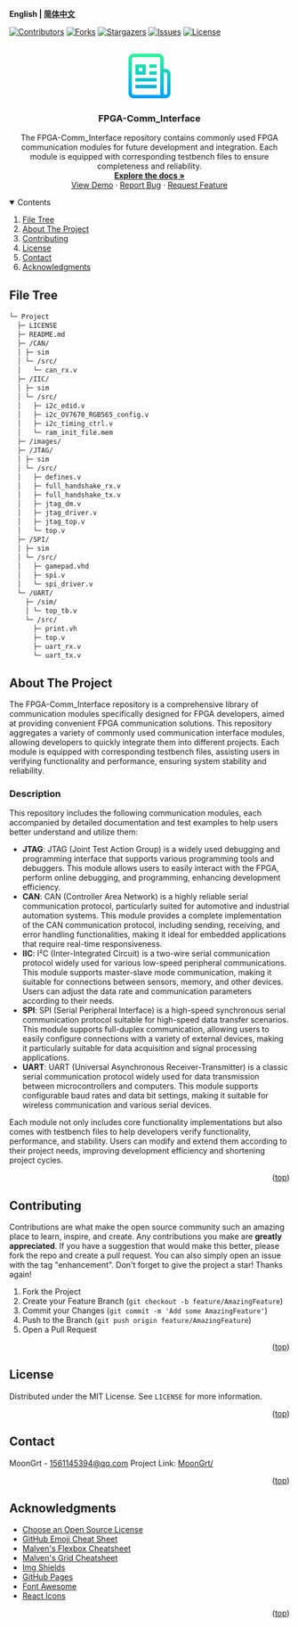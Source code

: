 **English | [简体中文](README_cn.md)**
<div id="top"></div>

[![Contributors][contributors-shield]][contributors-url]
[![Forks][forks-shield]][forks-url]
[![Stargazers][stars-shield]][stars-url]
[![Issues][issues-shield]][issues-url]
[![License][license-shield]][license-url]


<!-- PROJECT LOGO -->
<br />
<div align="center">
    <a href="https://github.com/MoonGrt/FPGA-Comm_Interface">
    <img src="images/logo.png" alt="Logo" width="80" height="80">
    </a>
<h3 align="center">FPGA-Comm_Interface</h3>
    <p align="center">
    The FPGA-Comm_Interface repository contains commonly used FPGA communication modules for future development and integration. Each module is equipped with corresponding testbench files to ensure completeness and reliability.
    <br />
    <a href="https://github.com/MoonGrt/FPGA-Comm_Interface"><strong>Explore the docs »</strong></a>
    <br />
    <a href="https://github.com/MoonGrt/FPGA-Comm_Interface">View Demo</a>
    ·
    <a href="https://github.com/MoonGrt/FPGA-Comm_Interface/issues">Report Bug</a>
    ·
    <a href="https://github.com/MoonGrt/FPGA-Comm_Interface/issues">Request Feature</a>
    </p>
</div>




<!-- CONTENTS -->
<details open>
  <summary>Contents</summary>
  <ol>
    <li><a href="#file-tree">File Tree</a></li>
    <li>
      <a href="#about-the-project">About The Project</a>
      <ul>
      </ul>
    </li>
    <li><a href="#contributing">Contributing</a></li>
    <li><a href="#license">License</a></li>
    <li><a href="#contact">Contact</a></li>
    <li><a href="#acknowledgments">Acknowledgments</a></li>
  </ol>
</details>





<!-- FILE TREE -->
## File Tree

```
└─ Project
  ├─ LICENSE
  ├─ README.md
  ├─ /CAN/
  │ ├─ sim
  │ └─ /src/
  │   └─ can_rx.v
  ├─ /IIC/
  │ ├─ sim
  │ └─ /src/
  │   ├─ i2c_edid.v
  │   ├─ i2c_OV7670_RGB565_config.v
  │   ├─ i2c_timing_ctrl.v
  │   └─ ram_init_file.mem
  ├─ /images/
  ├─ /JTAG/
  │ ├─ sim
  │ └─ /src/
  │   ├─ defines.v
  │   ├─ full_handshake_rx.v
  │   ├─ full_handshake_tx.v
  │   ├─ jtag_dm.v
  │   ├─ jtag_driver.v
  │   ├─ jtag_top.v
  │   └─ top.v
  ├─ /SPI/
  │ ├─ sim
  │ └─ /src/
  │   ├─ gamepad.vhd
  │   ├─ spi.v
  │   └─ spi_driver.v
  └─ /UART/
    ├─ /sim/
    │ └─ top_tb.v
    └─ /src/
      ├─ print.vh
      ├─ top.v
      ├─ uart_rx.v
      └─ uart_tx.v
```



<!-- ABOUT THE PROJECT -->
## About The Project

<p>
  The FPGA-Comm_Interface repository is a comprehensive library of communication modules specifically designed for FPGA developers, aimed at providing convenient FPGA communication solutions. This repository aggregates a variety of commonly used communication interface modules, allowing developers to quickly integrate them into different projects. Each module is equipped with corresponding testbench files, assisting users in verifying functionality and performance, ensuring system stability and reliability.
</p>

<h3>Description</h3>
<p>This repository includes the following communication modules, each accompanied by detailed documentation and test examples to help users better understand and utilize them:</p>
<ul>
  <li><strong>JTAG</strong>: 
    JTAG (Joint Test Action Group) is a widely used debugging and programming interface that supports various programming tools and debuggers. This module allows users to easily interact with the FPGA, perform online debugging, and programming, enhancing development efficiency.
  </li>
  <li><strong>CAN</strong>: 
    CAN (Controller Area Network) is a highly reliable serial communication protocol, particularly suited for automotive and industrial automation systems. This module provides a complete implementation of the CAN communication protocol, including sending, receiving, and error handling functionalities, making it ideal for embedded applications that require real-time responsiveness.
  </li>
  <li><strong>IIC</strong>: 
    I²C (Inter-Integrated Circuit) is a two-wire serial communication protocol widely used for various low-speed peripheral communications. This module supports master-slave mode communication, making it suitable for connections between sensors, memory, and other devices. Users can adjust the data rate and communication parameters according to their needs.
  </li>
  <li><strong>SPI</strong>: 
    SPI (Serial Peripheral Interface) is a high-speed synchronous serial communication protocol suitable for high-speed data transfer scenarios. This module supports full-duplex communication, allowing users to easily configure connections with a variety of external devices, making it particularly suitable for data acquisition and signal processing applications.
  </li>
  <li><strong>UART</strong>: 
    UART (Universal Asynchronous Receiver-Transmitter) is a classic serial communication protocol widely used for data transmission between microcontrollers and computers. This module supports configurable baud rates and data bit settings, making it suitable for wireless communication and various serial devices.
  </li>
</ul>
<p>
  Each module not only includes core functionality implementations but also comes with testbench files to help developers verify functionality, performance, and stability. Users can modify and extend them according to their project needs, improving development efficiency and shortening project cycles.
</p>

<p align="right">(<a href="#top">top</a>)</p>



<!-- CONTRIBUTING -->
## Contributing

Contributions are what make the open source community such an amazing place to learn, inspire, and create. Any contributions you make are **greatly appreciated**.
If you have a suggestion that would make this better, please fork the repo and create a pull request. You can also simply open an issue with the tag "enhancement".
Don't forget to give the project a star! Thanks again!
1. Fork the Project
2. Create your Feature Branch (`git checkout -b feature/AmazingFeature`)
3. Commit your Changes (`git commit -m 'Add some AmazingFeature'`)
4. Push to the Branch (`git push origin feature/AmazingFeature`)
5. Open a Pull Request
<p align="right">(<a href="#top">top</a>)</p>



<!-- LICENSE -->
## License

Distributed under the MIT License. See `LICENSE` for more information.
<p align="right">(<a href="#top">top</a>)</p>



<!-- CONTACT -->
## Contact

MoonGrt - 1561145394@qq.com
Project Link: [MoonGrt/](https://github.com/MoonGrt/)
<p align="right">(<a href="#top">top</a>)</p>



<!-- ACKNOWLEDGMENTS -->
## Acknowledgments

* [Choose an Open Source License](https://choosealicense.com)
* [GitHub Emoji Cheat Sheet](https://www.webpagefx.com/tools/emoji-cheat-sheet)
* [Malven's Flexbox Cheatsheet](https://flexbox.malven.co/)
* [Malven's Grid Cheatsheet](https://grid.malven.co/)
* [Img Shields](https://shields.io)
* [GitHub Pages](https://pages.github.com)
* [Font Awesome](https://fontawesome.com)
* [React Icons](https://react-icons.github.io/react-icons/search)
<p align="right">(<a href="#top">top</a>)</p>




<!-- MARKDOWN LINKS & IMAGES -->
<!-- https://www.markdownguide.org/basic-syntax/#reference-style-links -->
[contributors-shield]: https://img.shields.io/github/contributors/MoonGrt/FPGA-Comm_Interface.svg?style=for-the-badge
[contributors-url]: https://github.com/MoonGrt/FPGA-Comm_Interface/graphs/contributors
[forks-shield]: https://img.shields.io/github/forks/MoonGrt/FPGA-Comm_Interface.svg?style=for-the-badge
[forks-url]: https://github.com/MoonGrt/FPGA-Comm_Interface/network/members
[stars-shield]: https://img.shields.io/github/stars/MoonGrt/FPGA-Comm_Interface.svg?style=for-the-badge
[stars-url]: https://github.com/MoonGrt/FPGA-Comm_Interface/stargazers
[issues-shield]: https://img.shields.io/github/issues/MoonGrt/FPGA-Comm_Interface.svg?style=for-the-badge
[issues-url]: https://github.com/MoonGrt/FPGA-Comm_Interface/issues
[license-shield]: https://img.shields.io/github/license/MoonGrt/FPGA-Comm_Interface.svg?style=for-the-badge
[license-url]: https://github.com/MoonGrt/FPGA-Comm_Interface/blob/master/LICENSE

